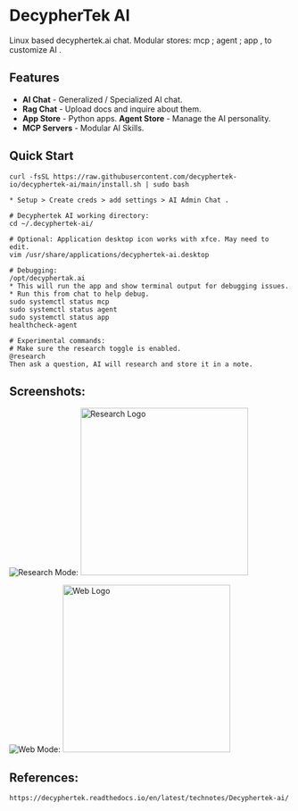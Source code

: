 # DecypherTek AI

Linux based decyphertek.ai chat. Modular stores: mcp ; agent ; app , to customize AI . 

## Features

- **AI Chat** - Generalized / Specialized AI chat.
- **Rag Chat** - Upload docs and inquire about them. 
- **App Store** - Python apps.
 **Agent Store** - Manage the AI personality.
- **MCP Servers** - Modular AI Skills.

## Quick Start
```
curl -fsSL https://raw.githubusercontent.com/decyphertek-io/decyphertek-ai/main/install.sh | sudo bash

* Setup > Create creds > add settings > AI Admin Chat . 

# Decyphertek AI working directory:
cd ~/.decyphertek-ai/

# Optional: Application desktop icon works with xfce. May need to edit.
vim /usr/share/applications/decyphertek-ai.desktop

# Debugging:
/opt/decyphertak.ai 
* This will run the app and show terminal output for debugging issues.
* Run this from chat to help debug.
sudo systemctl status mcp
sudo systemctl status agent
sudo systemctl status app
healthcheck-agent

# Experimental commands:
# Make sure the research toggle is enabled.
@research
Then ask a question, AI will research and store it in a note. 
```

Screenshots:
-----------
![Research Mode:](https://raw.githubusercontent.com/decyphertek-io/configs/main/Logos/research.png)
<img src="https://raw.githubusercontent.com/decyphertek-io/configs/main/Logos/research.png" alt="Research Logo" width="300">

![Web Mode:](https://raw.githubusercontent.com/decyphertek-io/configs/main/Logos/web.png)
<img src="https://raw.githubusercontent.com/decyphertek-io/configs/main/Logos/web.png" alt="Web Logo" width="300">

References:
-----------
```
https://decyphertek.readthedocs.io/en/latest/technotes/Decyphertek-ai/
```
